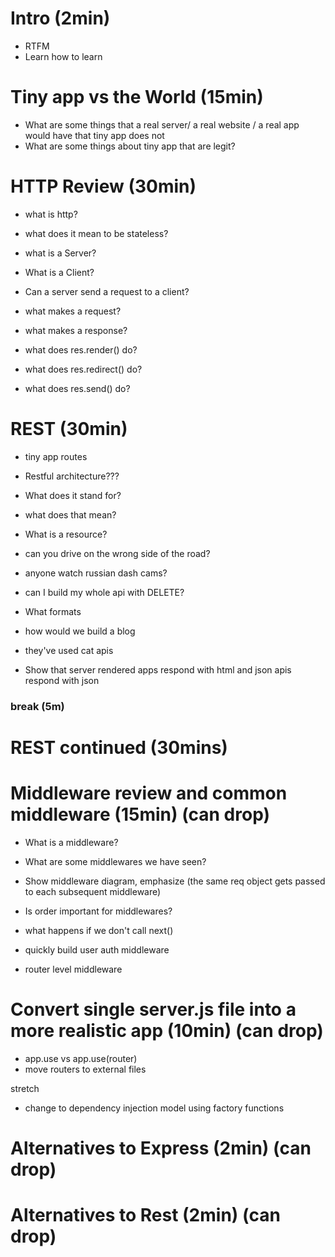 # Intro (2min)

- RTFM
- Learn how to learn

# Tiny app vs the World (15min)

- What are some things that a real server/ a real website / a real app would have that tiny app does not
- What are some things about tiny app that are legit?

#  HTTP Review (30min)

- what is http?
- what does it mean to be stateless?
- what is a Server?
- What is a Client?
- Can a server send a request to a client?
- what makes a request?
- what makes a response?

- what does res.render() do?
- what does res.redirect() do?
- what does res.send() do?

# REST (30min)
- tiny app routes

- Restful architecture???
- What does it stand for?
- what does that mean?
- What is a resource?

- can you drive on the wrong side of the road?
- anyone watch russian dash cams?

- can I build my whole api with DELETE?
- What formats
- how would we build a blog

- they've used cat apis
- Show that server rendered apps respond with html and json apis respond with json

### break (5m)

# REST continued (30mins)

# Middleware review and common middleware (15min) (can drop)

- What is a middleware?
- What are some middlewares we have seen?
- Show middleware diagram, emphasize (the same req object gets passed to each subsequent middleware)
- Is order important for middlewares?

- what happens if we don't call next()

- quickly build user auth middleware
- router level middleware

# Convert single server.js file into a more realistic app (10min) (can drop)
- app.use vs app.use(router)
- move routers to external files

stretch
- change to dependency injection model using factory functions

# Alternatives to Express (2min) (can drop)
# Alternatives to Rest (2min) (can drop)
